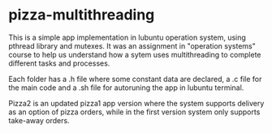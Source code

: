 # pizza-multithreading

This is a simple app implementation in lubuntu operation system, using pthread library and mutexes. It was an assignment in "operation systems" course to help us understand how a sytem uses multithreading to complete different tasks and processes. 

Each folder has a .h file where some constant data are declared, a .c file for the main code and a .sh file for autoruning the app in lubuntu terminal.

Pizza2 is an updated pizza1 app version where the system supports delivery as an option of pizza orders, while in the first version system only supports take-away orders.

